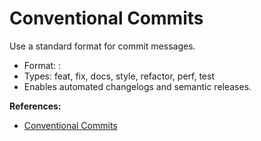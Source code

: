 # Conventional Commits

Use a standard format for commit messages.

- Format: <type>: <short description>
- Types: feat, fix, docs, style, refactor, perf, test
- Enables automated changelogs and semantic releases.

**References:**
- [Conventional Commits](https://www.conventionalcommits.org/)
